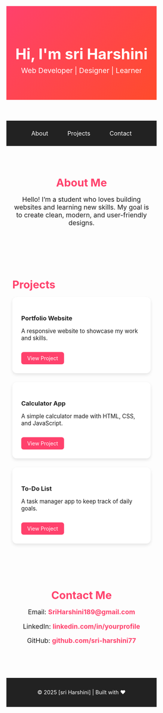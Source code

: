 <!DOCTYPE html>
<html lang="en">
<head>
  <meta charset="UTF-8">
  <meta name="viewport" content="width=device-width, initial-scale=1.0">
  <title>My Portfolio</title>
  <style>
    /* Reset */
    * { margin: 0; padding: 0; box-sizing: border-box; }

    body {
      font-family: 'Segoe UI', sans-serif;
      background: #fdfdfd;
      color: #333;
      line-height: 1.6;
    }

    header {
      background: linear-gradient(135deg, #ff416c, #ff4b2b);
      color: white;
      text-align: center;
      padding: 3rem 1rem;
    }
    header h1 { font-size: 2.5rem; }
    header p { font-size: 1.2rem; margin-top: 0.5rem; }

    nav {
      background: #222;
      display: flex;
      justify-content: center;
      gap: 20px;
      padding: 1rem;
    }
    nav a {
      color: white;
      text-decoration: none;
      font-size: 1rem;
      padding: 0.5rem 1rem;
      border-radius: 20px;
      transition: background 0.3s;
    }
    nav a:hover { background: #ff416c; }

    section {
      padding: 2.5rem 1rem;
      max-width: 900px;
      margin: auto;
    }
    h2 {
      margin-bottom: 1rem;
      font-size: 1.8rem;
      color: #ff416c;
    }

    .about {
      text-align: center;
      font-size: 1.1rem;
    }

    .projects {
      display: grid;
      gap: 1.5rem;
    }
    .card {
      background: white;
      padding: 1.5rem;
      border-radius: 12px;
      box-shadow: 0 4px 8px rgba(0,0,0,0.1);
      transition: transform 0.2s, box-shadow 0.2s;
    }
    .card:hover {
      transform: translateY(-5px);
      box-shadow: 0 8px 15px rgba(0,0,0,0.15);
    }
    .card h3 { margin-bottom: 0.5rem; color: #222; }
    .card p { font-size: 0.95rem; }

    .btn {
      display: inline-block;
      margin-top: 0.8rem;
      background: #ff416c;
      color: white;
      padding: 0.5rem 1rem;
      border-radius: 6px;
      text-decoration: none;
      transition: background 0.3s;
    }
    .btn:hover { background: #ff4b2b; }

    .contact {
      text-align: center;
      font-size: 1.1rem;
    }
    .contact a {
      color: #ff416c;
      text-decoration: none;
      font-weight: bold;
    }

    footer {
      background: #222;
      color: white;
      text-align: center;
      padding: 1rem;
      margin-top: 2rem;
      font-size: 0.9rem;
    }

    /* Responsive */
    @media (max-width: 600px) {
      header h1 { font-size: 2rem; }
      nav { flex-wrap: wrap; gap: 10px; }
    }
  </style>
</head>
<body>

  <header>
    <h1>Hi, I'm sri Harshini</h1>
    <p>Web Developer | Designer | Learner</p>
  </header>

  <nav>
    <a href="#about">About</a>
    <a href="#projects">Projects</a>
    <a href="#contact">Contact</a>
  </nav>

  <section id="about" class="about">
    <h2>About Me</h2>
    <p>Hello! I’m a student who loves building websites and learning new skills.  
       My goal is to create clean, modern, and user-friendly designs.</p>
  </section>

  <section id="projects">
    <h2>Projects</h2>
    <div class="projects">
      <div class="card">
        <h3>Portfolio Website</h3>
        <p>A responsive website to showcase my work and skills.</p>
        <a href="#" class="btn">View Project</a>
      </div>
      <div class="card">
        <h3>Calculator App</h3>
        <p>A simple calculator made with HTML, CSS, and JavaScript.</p>
        <a href="#" class="btn">View Project</a>
      </div>
      <div class="card">
        <h3>To-Do List</h3>
        <p>A task manager app to keep track of daily goals.</p>
        <a href="#" class="btn">View Project</a>
      </div>
    </div>
  </section>

  <section id="contact" class="contact">
    <h2>Contact Me</h2>
    <p>Email: <a href="mailto: sriharshini189@gmail.com">SriHarshini189@gmail.com</a></p>
    <p>LinkedIn: <a href="#">linkedin.com/in/yourprofile</a></p>
    <p>GitHub: <a href="#">github.com/sri-harshini77</a></p>
  </section>

  <footer>
    <p>© 2025 [sri Harshini] | Built with ❤️</p>
  </footer>

</body>
</html>
